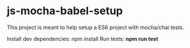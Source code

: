# js-mocha-babel-setup
This project is meant to help setup a ES6 project with mocha/chai tests. 

Install dev dependencies: npm install
Run tests: **npm run test**
